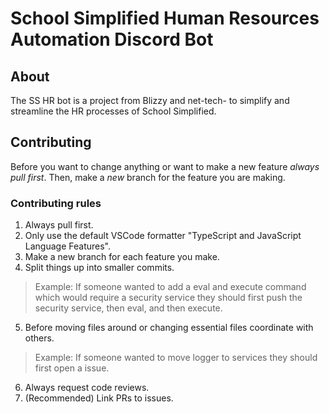 # School Simplified Human Resources Automation Discord Bot

## About
The SS HR bot is a project from Blizzy and net-tech- to simplify and streamline the HR processes of School Simplified.

## Contributing

Before you want to change anything or want to make a new feature *always pull first*. Then, make a *new* branch for the feature you are making.

### Contributing rules
1. Always pull first.
2. Only use the default VSCode formatter "TypeScript and JavaScript Language Features".
3. Make a new branch for each feature you make.
4. Split things up into smaller commits.
> Example:
> If someone wanted to add a eval and execute command which would require a security service they should first push the security service, then eval, and then execute.
5. Before moving files around or changing essential files coordinate with others. 
> Example:
> If someone wanted to move logger to services they should first open a issue.
6. Always request code reviews.
7. (Recommended) Link PRs to issues.
